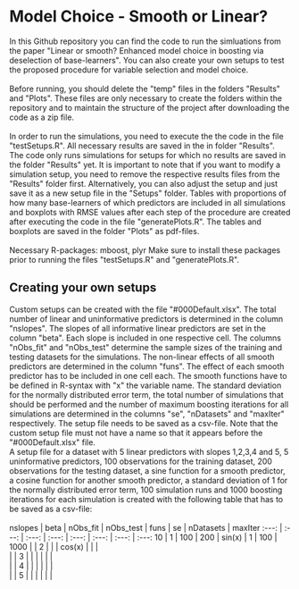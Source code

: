 # Model Choice - Smooth or Linear?
In this Github repository you can find the code to run the simluations from the paper "Linear or smooth? Enhanced model choice in boosting via deselection of base-learners". You can also create your own setups to test the proposed procedure for variable selection and model choice.
<br/>
<br/>
Before running, you should delete the "temp" files in the folders "Results" and "Plots". These files are only necessary to create the folders within the repository and to maintain the structure of the project after downloading the code as a zip file. 
<br/>
<br/>
In order to run the simulations, you need to execute the the code in the file "testSetups.R". All necessary results are saved in the in folder "Results". The code only runs simulations for setups for which no results are saved in the folder "Results" yet. It is important to note that if you want to modify a simulation setup, you need to remove the respective results files from the "Results" folder first. Alternatively, you can also adjust the setup and just save it as a new setup file in the "Setups" folder. Tables with proportions of how many base-learners of which predictors are included in all simulations and boxplots with RMSE values after each step of the procedure are created after executing the code in the file "generatePlots.R". The tables and boxplots are saved in the folder "Plots" as pdf-files.
<br/>
<br/>
Necessary R-packages: mboost, plyr
Make sure to install these packages prior to running the files "testSetups.R" and "generatePlots.R".

## Creating your own setups
Custom setups can be created with the file "#000Default.xlsx". The total number of linear and uninformative predictors is determined in the column "nslopes". The slopes of all informative linear predictors are set in the column "beta".  Each slope is included in one respective cell. The columns "nObs_fit" and "nObs_test" determine the sample sizes of the training and testing datasets for the simulations. The non-linear effects of all smooth predictors are determined in the column "funs". The effect of each smooth predictor has to be included in one cell each. The smooth functions have to be defined in R-syntax with "x" the variable name. The standard deviation for the normally distributed error term, the total number of simulations that should be performed and the number of maximum boosting iterations for all simulations are determined in the columns "se", "nDatasets" and "maxIter" respectively. The setup file needs to be saved as a csv-file. Note that the custom setup file must not have a name so that it appears before the "#000Default.xlsx" file.<br/>
A setup file for a dataset with 5 linear predictors with slopes 1,2,3,4 and 5, 5 uninformative predictors, 100 observations for the training dataset, 200 observations for the testing dataset, a sine function for a smooth predictor, a cosine function for another smooth predictor, a standard deviation of 1 for the normally distributed error term, 100 simulation runs and 1000 boosting iterations for each simulation is created with the following table that has to be saved as a csv-file:<br/>
<br/>
nslopes | beta | nObs_fit | nObs_test | funs | se | nDatasets | maxIter
:---: | :---: | :---: | :---: | :---: | :---: | :---: | :---:
10 | 1 | 100 | 200 | sin(x) | 1 | 100 | 1000
|  | 2 |   |   | cos(x) |   |   |  
|  | 3 |   |   |   |   |   |  
|  | 4 |   |   |   |   |   |  
|  | 5 |   |   |   |   |   |  
